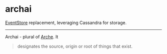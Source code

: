 # archai
[EventStore](https://geteventstore.com/) replacement, leveraging Cassandra for storage.

---
Archai - plural of [Arche](https://en.wikipedia.org/wiki/Arche). It
> designates the source, origin or root of things that exist.
